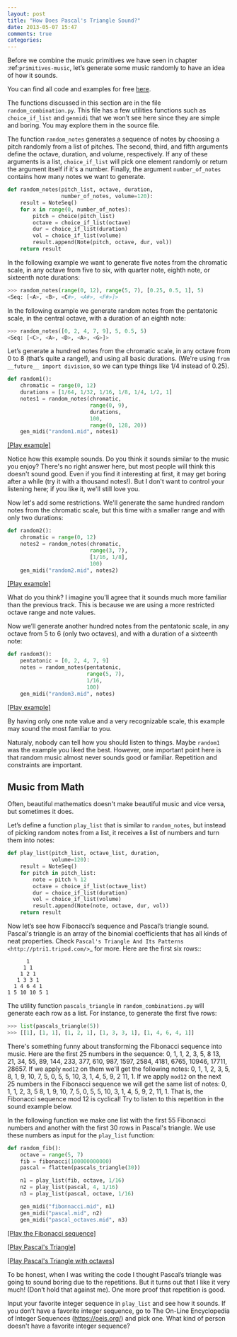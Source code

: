 ```yaml
---
layout: post
title: "How Does Pascal's Triangle Sound?"
date: 2013-05-07 15:47
comments: true
categories: 
---
```


Before we combine the music primitives we have seen in chapter
:ref:`primitives-music`, let’s generate some music randomly to have an
idea of how it sounds.

You can find all code and examples for free
[here](http://musicforgeeksandnerds.com/resources.html).

The functions discussed in this section are in the file
`random_combination.py`. This file has a few utilities functions
such as `choice_if_list` and ``genmidi`` that we won’t see here
since they are simple and boring. You may explore them in the source
file.

The function `random_notes` generates a sequence of notes by
choosing a pitch randomly from a list of pitches. The second, third,
and fifth arguments define the octave, duration, and volume,
respectively. If any of these arguments is a list, `choice_if_list`
will pick one element randomly or return the argument itself if it's a
number. Finally, the argument `number_of_notes` contains how many
notes we want to generate.


``` python
def random_notes(pitch_list, octave, duration,
                 number_of_notes, volume=120):
    result = NoteSeq()
    for x in range(0, number_of_notes):
        pitch = choice(pitch_list)
        octave = choice_if_list(octave)
        dur = choice_if_list(duration)
        vol = choice_if_list(volume)
        result.append(Note(pitch, octave, dur, vol))
    return result
```


In the following example we want to generate five notes from the
chromatic scale, in any octave from five to six, with quarter note,
eighth note, or sixteenth note durations:

``` python
>>> random_notes(range(0, 12), range(5, 7), [0.25, 0.5, 1], 5)
<Seq: [<A>, <B>, <C#>, <A#>, <F#>]>
```

In the following example we generate random notes from the pentatonic
scale, in the central octave, with a duration of an eighth note:

``` python
>>> random_notes([0, 2, 4, 7, 9], 5, 0.5, 5)
<Seq: [<C>, <A>, <D>, <A>, <G>]>
```

Let’s generate a hundred notes from the chromatic scale, in any octave
from 0 to 8 (that’s quite a range!), and using all basic
durations. (We're using `from __future__ import division`, so we can
type things like 1/4 instead of 0.25).

``` python
def random1():
    chromatic = range(0, 12)
    durations = [1/64, 1/32, 1/16, 1/8, 1/4, 1/2, 1]
    notes1 = random_notes(chromatic,
                          range(0, 9),
                          durations,
                          100,
                          range(0, 128, 20))
    gen_midi("random1.mid", notes1)
```

[[Play example]](http://media.pedrokroger.net/audio/02+random1.mp3)

Notice how this example sounds. Do you think it sounds similar to the
music you enjoy? There's no right answer here, but most people will
think this doesn't sound good. Even if you find it interesting at
first, it may get boring after a while (try it with a thousand
notes!). But I don't want to control your listening here; if you like
it, we'll still love you.


Now let's add some restrictions. We'll generate the same hundred
random notes from the chromatic scale, but this time with a smaller
range and with only two durations:

``` python
def random2():
    chromatic = range(0, 12)
    notes2 = random_notes(chromatic,
                          range(3, 7),
                          [1/16, 1/8],
                          100)
    gen_midi("random2.mid", notes2)
```

[[Play example]](http://media.pedrokroger.net/audio/03+random2.mp3)

What do you think? I imagine you'll agree that it sounds much more
familiar than the previous track. This is because we are using a more
restricted octave range and note values.

Now we’ll generate another hundred notes from the pentatonic scale,
in any octave from 5 to 6 (only two octaves), and with a duration of a
sixteenth note:

``` python
def random3():
    pentatonic = [0, 2, 4, 7, 9]
    notes = random_notes(pentatonic,
                         range(5, 7),
                         1/16,
                         100)
    gen_midi("random3.mid", notes)
```

[[Play example]](http://media.pedrokroger.net/audio/04+random3.mp3)

By having only one note value and a very recognizable scale, this
example may sound the most familiar to you.

Naturaly, nobody can tell how you should listen to things. Maybe
`random1` was the example you liked the best. However, one important
point here is that random music almost never sounds good or
familiar. Repetition and constraints are important.



Music from Math
---------------

Often, beautiful mathematics doesn't make beautiful music
and vice versa, but sometimes it does.

Let’s define a function `play_list` that is similar to
`random_notes`, but instead of picking random notes from a list, it
receives a list of numbers and turn them into notes:

``` python
def play_list(pitch_list, octave_list, duration,
              volume=120):
    result = NoteSeq()
    for pitch in pitch_list:
        note = pitch % 12
        octave = choice_if_list(octave_list)
        dur = choice_if_list(duration)
        vol = choice_if_list(volume)
        result.append(Note(note, octave, dur, vol))
    return result
```

Now let’s see how Fibonacci’s sequence and Pascal’s triangle
sound. Pascal's triangle is an array of the binomial coefficients that
has all kinds of neat properties. Check `Pascal's Triangle And Its
Patterns <http://ptri1.tripod.com/>`_ for more. Here are the first six
rows::

          1
         1 1
        1 2 1
       1 3 3 1
      1 4 6 4 1
    1 5 10 10 5 1

The utility function `pascals_triangle` in
`random_combinations.py` will generate each row as a list. For
instance, to generate the first five rows:

``` python
>>> list(pascals_triangle(5))
>>> [[1], [1, 1], [1, 2, 1], [1, 3, 3, 1], [1, 4, 6, 4, 1]]
```

There's something funny about transforming the Fibonacci sequence into
music. Here are the first 25 numbers in the sequence: 0, 1, 1, 2,
3, 5, 8 13, 21, 34, 55, 89, 144, 233, 377, 610, 987, 1597, 2584, 4181,
6765, 10946, 17711, 28657. If we apply `mod12` on them we'll get the
following notes: 0, 1, 1, 2, 3, 5, 8, 1, 9, 10, 7, 5, 0, 5, 5, 10, 3,
1, 4, 5, 9, 2 11, 1. If we apply `mod12` on the next 25 numbers in
the Fibonacci sequence we will get the same list of notes: 0, 1, 1, 2,
3, 5 8, 1, 9, 10, 7, 5, 0, 5, 5, 10, 3, 1, 4, 5, 9, 2, 11, 1. That is,
the Fibonacci sequence mod 12 is cyclical! Try to listen to this
repetition in the sound example below.

In the following function we make one list with the first 55 Fibonacci
numbers and another with the first 30 rows in Pascal's triangle. We
use these numbers as input for the `play_list` function:

``` python
def random_fib():
    octave = range(5, 7)
    fib = fibonacci(100000000000)
    pascal = flatten(pascals_triangle(30))

    n1 = play_list(fib, octave, 1/16)
    n2 = play_list(pascal, 4, 1/16)
    n3 = play_list(pascal, octave, 1/16)

    gen_midi("fibonnacci.mid", n1)
    gen_midi("pascal.mid", n2)
    gen_midi("pascal_octaves.mid", n3)
```


[[Play the Fibonacci sequence]](http://media.pedrokroger.net/audio/05+fibonnacci.mp3)

[[Play Pascal's Triangle]](http://media.pedrokroger.net/audio/06+pascal.mp3)

[[Play Pascal's Triangle with octaves]](http://media.pedrokroger.net/audio/07+pascal_octaves.mp3)

To be honest, when I was writing the code I thought Pascal’s triangle
was going to sound boring due to the repetitions. But it turns out
that I like it very much! (Don’t hold that against me). One more proof
that repetition is good.


Input your favorite integer sequence in `play_list` and see how it
sounds. If you don’t have a favorite integer sequence, go to The
On-Line Encyclopedia of Integer Sequences (https://oeis.org/) and pick
one. What kind of person doesn't have a favorite integer sequence?

